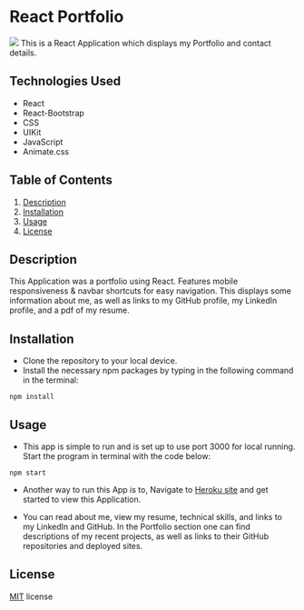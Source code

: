 # React Portfolio
![](https://img.shields.io/badge/License-MIT-important)
This is a React Application which displays my Portfolio and contact details.

## Technologies Used

* React
* React-Bootstrap
* CSS
* UIKit
* JavaScript
* Animate.css

## Table of Contents

1. [Description](#Description)
2. [Installation](#Installation)
3. [Usage](#Usage)
4. [License](#License)


## Description
This Application was a portfolio using React. Features mobile responsiveness & navbar shortcuts for easy navigation. This displays some information about me, as well as links to my GitHub profile, my LinkedIn profile, and a pdf of my resume.

## Installation

* Clone the repository to your local device.
* Install the necessary npm packages by typing in the following command in the terminal:

```
npm install
```

## Usage

* This app is simple to run and is set up to use port 3000 for local running. Start the program in terminal with the code below:

```
npm start 
```
* Another way to run this App is to, Navigate to [Heroku site](https://calm-woodland-59744.herokuapp.com/#/) and get started to view this Application.

* You can read about me, view my resume, technical skills, and links to my LinkedIn and GitHub. In the Portfolio section one can find descriptions of my recent projects, as well as links to their GitHub repositories and deployed sites.


## License

[MIT](public/license) license


